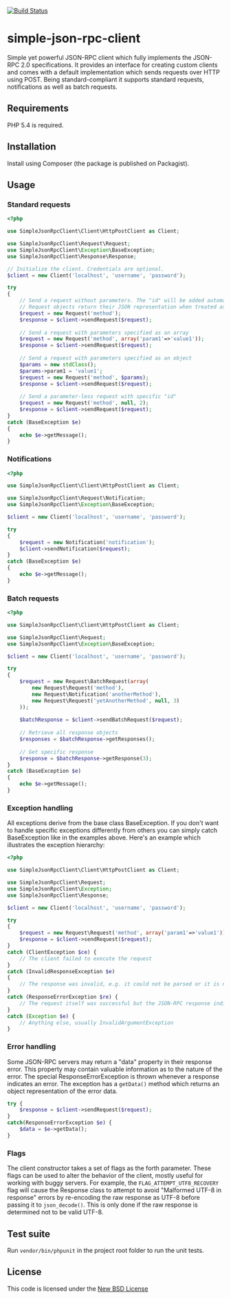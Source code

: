 [![Build Status](https://travis-ci.org/Jalle19/simple-json-rpc-client.png?branch=master)](https://travis-ci.org/Jalle19/simple-json-rpc-client)

simple-json-rpc-client
======================

Simple yet powerful JSON-RPC client which fully implements the JSON-RPC 2.0 specifications. It provides an interface for creating custom clients and comes with a default implementation which sends requests over HTTP using POST. Being standard-compliant it supports standard requests, notifications as well as batch requests.

## Requirements

PHP 5.4 is required.

## Installation

Install using Composer (the package is published on Packagist).

## Usage

### Standard requests

```php
<?php

use SimpleJsonRpcClient\Client\HttpPostClient as Client;

use SimpleJsonRpcClient\Request\Request;
use SimpleJsonRpcClient\Exception\BaseException;
use SimpleJsonRpcClient\Response\Response;

// Initialize the client. Credentials are optional.
$client = new Client('localhost', 'username', 'password');

try 
{
	// Send a request without parameters. The "id" will be added automatically unless supplied.
	// Request objects return their JSON representation when treated as strings.
	$request = new Request('method');
	$response = $client->sendRequest($request);
	
	// Send a request with parameters specified as an array
	$request = new Request('method', array('param1'=>'value1'));
	$response = $client->sendRequest($request);
	
	// Send a request with parameters specified as an object
	$params = new stdClass();
	$params->param1 = 'value1';
	$request = new Request('method', $params);
	$response = $client->sendRequest($request);
	
	// Send a parameter-less request with specific "id"
	$request = new Request('method', null, 2);
	$response = $client->sendRequest($request);
}
catch (BaseException $e) 
{
	echo $e->getMessage();
}
```

### Notifications

```php
<?php

use SimpleJsonRpcClient\Client\HttpPostClient as Client;

use SimpleJsonRpcClient\Request\Notification;
use SimpleJsonRpcClient\Exception\BaseException;

$client = new Client('localhost', 'username', 'password');

try 
{
	$request = new Notification('notification');
	$client->sendNotification($request);
}
catch (BaseException $e) 
{
	echo $e->getMessage();
}
```

### Batch requests

```php
<?php

use SimpleJsonRpcClient\Client\HttpPostClient as Client;

use SimpleJsonRpcClient\Request;
use SimpleJsonRpcClient\Exception\BaseException;

$client = new Client('localhost', 'username', 'password');

try 
{
	$request = new Request\BatchRequest(array(
		new Request\Request('method'),
		new Request\Notification('anotherMethod'),
		new Request\Request('yetAnotherMethod', null, 3)
	));
	
	$batchResponse = $client->sendBatchRequest($request);
	
	// Retrieve all response objects
	$responses = $batchResponse->getResponses();
	
	// Get specific response
	$response = $batchResponse->getResponse(3);
}
catch (BaseException $e) 
{
	echo $e->getMessage();
}
```

### Exception handling

All exceptions derive from the base class BaseException. If you don't want to handle specific exceptions differently from others you can simply catch BaseException like in the examples above. Here's an example which illustrates the exception hierarchy:

```php
<?php

use SimpleJsonRpcClient\Client\HttpPostClient as Client;

use SimpleJsonRpcClient\Request;
use SimpleJsonRpcClient\Exception;
use SimpleJsonRpcClient\Response;

$client = new Client('localhost', 'username', 'password');

try 
{
	$request = new Request\Request('method', array('param1'=>'value1'));
	$response = $client->sendRequest($request);
}
catch (ClientException $ce) {
	// The client failed to execute the request
}
catch (InvalidResponseException $e) 
{
	// The response was invalid, e.g. it could not be parsed or it is not standard-compliant
}
catch (ResponseErrorException $re) {
	// The request itself was successful but the JSON-RPC response indicates an error.
}
catch (Exception $e) {
	// Anything else, usually InvalidArgumentException
}
```

### Error handling

Some JSON-RPC servers may return a "data" property in their response error. This property may contain valuable information as to the nature of the error. The special ResponseErrorException is thrown whenever a response indicates an error. The exception has a `getData()` method which returns an object representation of the error data.

```php
try {
	$response = $client->sendRequest($request);
}
catch(ResponseErrorException $e) {
	$data = $e->getData();
}

```

### Flags

The client constructor takes a set of flags as the forth parameter. These flags can be used to alter the behavior of the client, mostly useful for working with buggy servers. For example, the `FLAG_ATTEMPT_UTF8_RECOVERY` flag will cause the Response class to attempt to avoid "Malformed UTF-8 in response" errors by re-encoding the raw response as UTF-8 before passing it to `json_decode()`. This is only done if the raw response is determined not to be valid UTF-8.


## Test suite

Run `vendor/bin/phpunit` in the project root folder to run the unit tests.

## License

This code is licensed under the [New BSD License](http://www.opensource.org/licenses/bsd-license.php)
